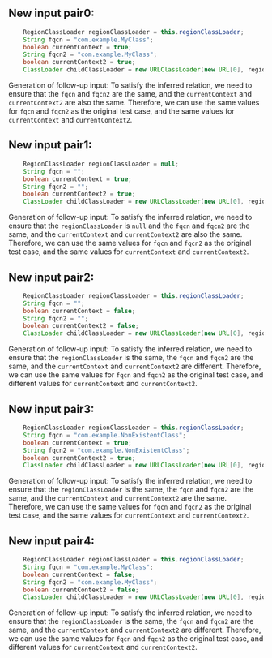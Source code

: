 ## New input pair0:
```java
    RegionClassLoader regionClassLoader = this.regionClassLoader;
    String fqcn = "com.example.MyClass";
    boolean currentContext = true;
    String fqcn2 = "com.example.MyClass";
    boolean currentContext2 = true;
    ClassLoader childClassLoader = new URLClassLoader(new URL[0], regionClassLoader);
```
Generation of follow-up input:
To satisfy the inferred relation, we need to ensure that the `fqcn` and `fqcn2` are the same, and the `currentContext` and `currentContext2` are also the same. Therefore, we can use the same values for `fqcn` and `fqcn2` as the original test case, and the same values for `currentContext` and `currentContext2`.

## New input pair1:
```java
    RegionClassLoader regionClassLoader = null;
    String fqcn = "";
    boolean currentContext = true;
    String fqcn2 = "";
    boolean currentContext2 = true;
    ClassLoader childClassLoader = new URLClassLoader(new URL[0], regionClassLoader);
```
Generation of follow-up input:
To satisfy the inferred relation, we need to ensure that the `regionClassLoader` is `null` and the `fqcn` and `fqcn2` are the same, and the `currentContext` and `currentContext2` are also the same. Therefore, we can use the same values for `fqcn` and `fqcn2` as the original test case, and the same values for `currentContext` and `currentContext2`.

## New input pair2:
```java
    RegionClassLoader regionClassLoader = this.regionClassLoader;
    String fqcn = "";
    boolean currentContext = false;
    String fqcn2 = "";
    boolean currentContext2 = false;
    ClassLoader childClassLoader = new URLClassLoader(new URL[0], regionClassLoader);
```
Generation of follow-up input:
To satisfy the inferred relation, we need to ensure that the `regionClassLoader` is the same, the `fqcn` and `fqcn2` are the same, and the `currentContext` and `currentContext2` are different. Therefore, we can use the same values for `fqcn` and `fqcn2` as the original test case, and different values for `currentContext` and `currentContext2`.

## New input pair3:
```java
    RegionClassLoader regionClassLoader = this.regionClassLoader;
    String fqcn = "com.example.NonExistentClass";
    boolean currentContext = true;
    String fqcn2 = "com.example.NonExistentClass";
    boolean currentContext2 = true;
    ClassLoader childClassLoader = new URLClassLoader(new URL[0], regionClassLoader);
```
Generation of follow-up input:
To satisfy the inferred relation, we need to ensure that the `regionClassLoader` is the same, the `fqcn` and `fqcn2` are the same, and the `currentContext` and `currentContext2` are the same. Therefore, we can use the same values for `fqcn` and `fqcn2` as the original test case, and the same values for `currentContext` and `currentContext2`.

## New input pair4:
```java
    RegionClassLoader regionClassLoader = this.regionClassLoader;
    String fqcn = "com.example.MyClass";
    boolean currentContext = false;
    String fqcn2 = "com.example.MyClass";
    boolean currentContext2 = false;
    ClassLoader childClassLoader = new URLClassLoader(new URL[0], regionClassLoader);
```
Generation of follow-up input:
To satisfy the inferred relation, we need to ensure that the `regionClassLoader` is the same, the `fqcn` and `fqcn2` are the same, and the `currentContext` and `currentContext2` are different. Therefore, we can use the same values for `fqcn` and `fqcn2` as the original test case, and different values for `currentContext` and `currentContext2`.
